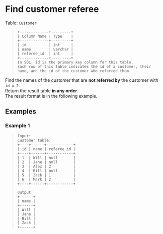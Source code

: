 # Find customer referee
Table: `Customer`
> ```
> +-------------+---------+
> | Column Name | Type    |
> +-------------+---------+
> | id          | int     |
> | name        | varchar |
> | referee_id  | int     |
> +-------------+---------+
> In SQL, id is the primary key column for this table.
> Each row of this table indicates the id of a customer, their name, and the id of the customer who referred them.
> ```

Find the names of the customer that are **not referred by** the customer with `id = 2`.  
Return the result table **in any order**.  
The result format is in the following example.

## Examples
### Example 1
> ```
> Input:
> Customer table:
> +----+------+------------+
> | id | name | referee_id |
> +----+------+------------+
> | 1  | Will | null       |
> | 2  | Jane | null       |
> | 3  | Alex | 2          |
> | 4  | Bill | null       |
> | 5  | Zack | 1          |
> | 6  | Mark | 2          |
> +----+------+------------+
>
> Output:
> +------+
> | name |
> +------+
> | Will |
> | Jane |
> | Bill |
> | Zack |
> +------+
> ```